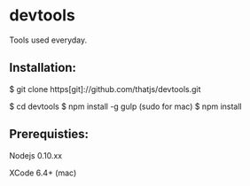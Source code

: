 # devtools
Tools used everyday.

## Installation:

  $ git clone https[git]://github.com/thatjs/devtools.git

  $ cd devtools
  $ npm install -g gulp  (sudo for mac)
  $ npm install

## Prerequisties:

Nodejs 0.10.xx

XCode 6.4+ (mac)


